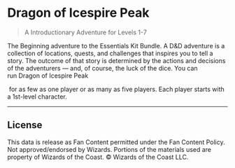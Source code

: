 # Dragon of Icespire Peak

> A Introductionary Adventure for Levels 1-7

The Beginning adventure to the Essentials Kit Bundle. A D&D adventure is a collection of locations, quests, and challenges that inspires you to tell a story. The outcome of that story is determined by the actions and decisions of the adventurers — and, of course, the luck of the dice. You can run Dragon of Icespire Peak

 for as few as one player or as many as five players. Each player starts with a 1st-level character.

---

## License

This data is release as Fan Content permitted under the Fan Content Policy. Not approved/endorsed by Wizards. Portions of the materials used are property of Wizards of the Coast. © Wizards of the Coast LLC.

